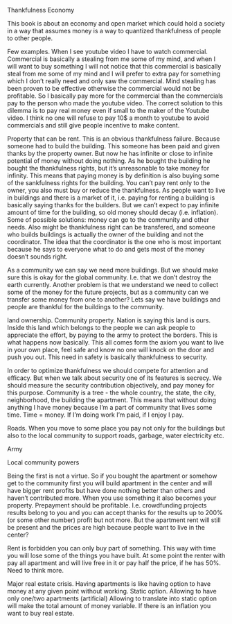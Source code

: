 Thankfulness Economy

This book is about an economy and open market which could hold a society in a way that assumes money is a way to quantized thankfulness of people to other people. 

Few examples. When I see youtube video I have to watch commercial. Commercial is basically a stealing from me some of my mind, and when I will want to buy something I will not notice that this commercial is basically steal from me some of my mind and I will prefer to extra pay for something which I don’t really need and only saw the commercial. Mind stealing has been proven to be effective otherwise the commercial would not be profitable. So I basically pay more for the commercial than the commercials pay to the person who made the youtube video. The correct solution to this dilemma is to pay real money even if small to the maker of the Youtube video. I think no one will refuse to pay 10$ a month to youtube to avoid commercials and still give people incentive to make content. 

Property that can be rent. This is an obvious thankfulness failure. Because someone had to build the building. This someone has been paid and given thanks by the property owner. But now he has infinite or close to infinite potential of money without doing nothing. As he bought the building he bought the thankfulness rights, but it’s unreasonable to take money for infinity. This means that paying money is by definition is also buying some of the sankfulness rights for the building. You can’t pay rent only to the owner, you also must buy or reduce the thankfulness. As people want to live in buildings and there is a market of it, i.e. paying for renting a building is basically saying thanks for the builders. But we can’t expect to pay infinite amount of time for the building, so old money should decay (i.e. inflation). Some of possible solutions: money can go to the community and other needs. Also might be thankfulness right can be transfered, and someone who builds buildings is actually the owner of the building and not the coordinator. The idea that the coordinator is the one who is most important because he says to everyone what to do and gets most of the money doesn’t sounds right. 

As a community we can say we need more buildings. But we should make sure this is okay for the global community. I.e. that we don’t destroy the earth currently. Another problem is that we understand we need to collect some of the money for the future projects, but as a community can we transfer some money from one to another? Lets say we have buildings and people are thankful for the buildings to the community. 

land ownership. Community property. Nation is saying this land is ours. Inside this land which belongs to the people we can ask people to appreciate the effort, by paying to the army to protect the borders. This is what happens now basically. This all comes form the axiom you want to live in your own place, feel safe and know no one will knock on the door and push you out. This need in safety is basically thankfulness to security. 

In order to optimize thankfulness we should compete for attention and efficacy. But when we talk about security one of its features is secrecy. We  should measure the security contribution objectively, and pay money for this purpose. Community is a tree - the whole country, the state, the city, neighborhood, the building the apartment. This means that without doing anything I have money because I’m a part of community that lives some time. Time = money. If I’m doing work I’m paid, if I enjoy I pay.  

Roads. When you move to some place you pay not only for the buildings but also to the local community to support roads, garbage, water electricity etc. 

Army 

Local community powers 

Being the first is not a virtue. So if you bought the apartment or somehow get to the community first you will build apartment in the center and will have bigger rent profits but have done nothing better than others and haven’t contributed more. When you use something it also becomes your property. Prepayment should be profitable. I.e. crowdfunding projects results belong to you and you can accept thanks for the results up to 200% (or some other number) profit but not more. But the apartment rent will still be present and the prices are high because people want to live in the center? 

Rent is forbidden you can only buy part of something. This way with time you will lose some of the things you have built. At some point the renter with pay all apartment and will live free in it or pay half the price, if he has 50%. Need to think more. 

Major real estate crisis. Having apartments is like having option to have money at any given point without working. Static option. 
Allowing to have only one/two apartments (artificial) 
Allowing to translate into static option will make the total amount of money variable. 
If there is an inflation you want to buy real estate. 
